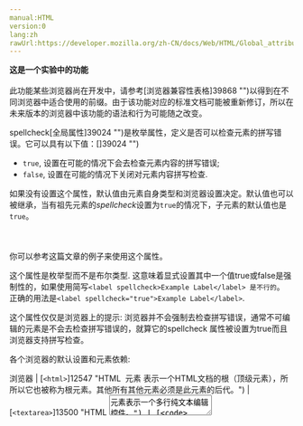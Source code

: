 ```yaml
---
manual:HTML
version:0
lang:zh
rawUrl:https://developer.mozilla.org/zh-CN/docs/Web/HTML/Global_attributes/spellcheck
---
```






**这是一个实验中的功能**<br></br>此功能某些浏览器尚在开发中，请参考[浏览器兼容性表格]39868 "")以得到在不同浏览器中适合使用的前缀。由于该功能对应的标准文档可能被重新修订，所以在未来版本的浏览器中该功能的语法和行为可能随之改变。




spellcheck[全局属性]39024 "")是枚举属性，定义是否可以检查元素的拼写错误。它可以具有以下值：[]39024 "")


* `true`, 设置在可能的情况下会去检查元素内容的拼写错误;
* `false`, 设置在可能的情况下关闭对元素内容拼写检查.


如果没有设置这个属性，默认值由元素自身类型和浏览器设置决定。默认值也可以被继承，当有祖先元素的*spellcheck*设置为`true`的情况下，子元素的默认值也是`true`。<br></br><br></br>你可以参考这篇文章的例子来使用这个属性。



这个属性是枚举型而不是布尔类型. 这意味着显式设置其中一个值true或false是强制性的，如果使用简写`<label spellcheck>Example Label</label> 是不行的`。 正确的用法是`<label spellcheck="true">Example Label</label>`.



这个属性仅仅是浏览器上的提示: 浏览器并不会强制去检查拼写错误，通常不可编辑的元素是不会去检查拼写错误的，就算它的spellcheck 属性被设置为true而且浏览器支持拼写检查。



各个浏览器的默认设置和元素依赖:


浏览器 | [`<html>`]12547 "HTML <html> 元素 表示一个HTML文档的根（顶级元素），所所以它也被称为根元素。其他所有其他元素必须是此元素的后代。") | [`<textarea>`]13500 "HTML <textarea> 元素表示一个多行纯文本编辑控件。") | [`<input>`]394 "HTML <input> 元素用于为基于Web的表单创建交互式控件，以便接受来自用户的数据。") | 其他 | 附注 
Firefox | `false` | `false` | `false` | *inherited* | 当`layout.spellcheckDefault`值为`0` 
**`false`** | **`true`** | ***inherited*** | ***inherited*** | **当`layout.spellcheckDefault`值为`1`(default value)** 
`false` | `true` | `true` | *inherited* | 当`layout.spellcheckDefault`值为`2` 
Seamonkey | `false` | `false` | `false` | *inherited* | 当`layout.spellcheckDefault`值为`0` 
**`false`** | **`true`** | ***inherited*** | ***inherited*** | **当`layout.spellcheckDefault`值为1**（默认如此）**** 
`false` | `true` | `true` | *inherited* | 当`layout.spellcheckDefault`值为`2` 
Camino | `false` | `false` | `false` | *inherited* | 当`layout.spellcheckDefault`值为`0` 
`false` | `true` | *inherited* | *inherited* | 当`layout.spellcheckDefault`值为`1` 
**`false`** | **`true`** | **`true`** | ***inherited*** | **当layout.spellcheckDefault值为`2`**（默认如此）**** 
Chrome | `false` | `true` | ? | *inherited* 
Internet Explorer | `false` | `true` | ? | *inherited* 
Opera | `false` | `true` | ? | *inherited* 
Safari | `false` | `true` | ? | *inherited* 


## 规范<a name="规范"></a>

规范 | 状态 | 附注 
[HTML Living Standard<br></br><small>spellcheck</small>]39869 "") | Living Standard | 与最新的快照相比没有变化，[HTML 5.1]11883 "HTML 5.1") 
[HTML 5.1<br></br><small>spellcheck</small>]39870 "") | Recommendation | [HTML Living Standard]11885 "HTML Living Standard")的快照，初始定义 


## 浏览器兼容性<a name="浏览器兼容性"></a>


**[We&#39;re converting our compatibility data into a machine-readable JSON format]3344 "")**. This compatibility table still uses the old format, because we haven&#39;t yet converted the data it contains.**[Find out how you can help!]3392 "")**


* 
* 

功能 | Chrome | Firefox (Gecko) | Internet Explorer | Opera | Safari 
Basic support | (Yes) | [2.0]12369 "Released on 2006-10-24.")(1.8.1) | (Yes) | (Yes) | (Yes) 




## 另见<a name="另见"></a>

* 所有[全局属性]39024 "")



